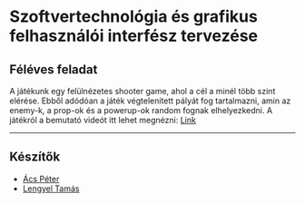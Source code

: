 # Szoftvertechnológia és grafikus felhasználói interfész tervezése
## Féléves feladat

A játékunk egy felülnézetes shooter game, ahol a cél a minél több szint elérése.
Ebből adódóan a játék végtelenített pályát fog tartalmazni, amin az enemy-k, a prop-ok és a powerup-ok random fognak elhelyezkedni.
A játékról a bemutató videót itt lehet megnézni: [Link](https://youtu.be/mNxx3_GIIN0)

---
## Készítők

 - [Ács Péter](https://github.com/tsaskater)
 - [Lengyel Tamás](https://github.com/tamas-lengyel)